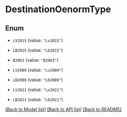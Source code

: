 # DestinationOenormType

## Enum


* `LV2015` (value: `"Lv2015"`)

* `LB2015` (value: `"Lb2015"`)

* `B2063` (value: `"B2063"`)

* `LV2009` (value: `"Lv2009"`)

* `LB2009` (value: `"Lb2009"`)

* `LV2021` (value: `"Lv2021"`)

* `LB2021` (value: `"Lb2021"`)


[[Back to Model list]](../README.md#documentation-for-models) [[Back to API list]](../README.md#documentation-for-api-endpoints) [[Back to README]](../README.md)



